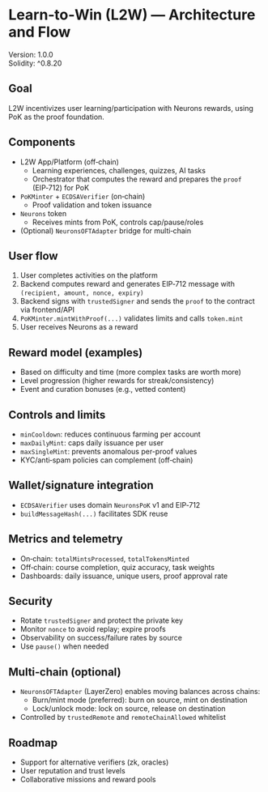 # Learn‑to‑Win (L2W) — Architecture and Flow

Version: 1.0.0  
Solidity: ^0.8.20

## Goal
L2W incentivizes user learning/participation with Neurons rewards, using PoK as the proof foundation.

## Components
- L2W App/Platform (off‑chain)
  - Learning experiences, challenges, quizzes, AI tasks
  - Orchestrator that computes the reward and prepares the `proof` (EIP‑712) for PoK
- `PoKMinter` + `ECDSAVerifier` (on‑chain)
  - Proof validation and token issuance
- `Neurons` token
  - Receives mints from PoK, controls cap/pause/roles
- (Optional) `NeuronsOFTAdapter` bridge for multi‑chain

## User flow
1. User completes activities on the platform
2. Backend computes reward and generates EIP‑712 message with `(recipient, amount, nonce, expiry)`
3. Backend signs with `trustedSigner` and sends the `proof` to the contract via frontend/API
4. `PoKMinter.mintWithProof(...)` validates limits and calls `token.mint`
5. User receives Neurons as a reward

## Reward model (examples)
- Based on difficulty and time (more complex tasks are worth more)
- Level progression (higher rewards for streak/consistency)
- Event and curation bonuses (e.g., vetted content)

## Controls and limits
- `minCooldown`: reduces continuous farming per account
- `maxDailyMint`: caps daily issuance per user
- `maxSingleMint`: prevents anomalous per-proof values
- KYC/anti‑spam policies can complement (off‑chain)

## Wallet/signature integration
- `ECDSAVerifier` uses domain `NeuronsPoK` v1 and EIP‑712
- `buildMessageHash(...)` facilitates SDK reuse

## Metrics and telemetry
- On‑chain: `totalMintsProcessed`, `totalTokensMinted`
- Off‑chain: course completion, quiz accuracy, task weights
- Dashboards: daily issuance, unique users, proof approval rate

## Security
- Rotate `trustedSigner` and protect the private key
- Monitor `nonce` to avoid replay; expire proofs
- Observability on success/failure rates by source
- Use `pause()` when needed

## Multi‑chain (optional)
- `NeuronsOFTAdapter` (LayerZero) enables moving balances across chains:
  - Burn/mint mode (preferred): burn on source, mint on destination
  - Lock/unlock mode: lock on source, release on destination
- Controlled by `trustedRemote` and `remoteChainAllowed` whitelist

## Roadmap
- Support for alternative verifiers (zk, oracles)
- User reputation and trust levels
- Collaborative missions and reward pools
